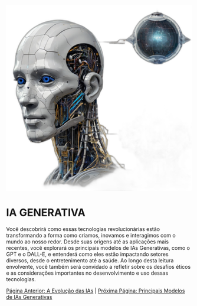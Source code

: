 ![Evolução da IA](ebook/Default_A_timeline_showcasing_the_evolution_of_AI_from_early_m_0_a3c4ad74-54d2-4252-bc5f-dca34f6c26ab_0.png)

# **IA GENERATIVA**

Você descobrirá como essas tecnologias revolucionárias estão transformando a forma como criamos, inovamos e interagimos com o mundo ao nosso redor. Desde suas origens até as aplicações mais recentes, você explorará os principais modelos de IAs Generativas, como o GPT e o DALL-E, e entenderá como eles estão impactando setores diversos, desde o entretenimento até a saúde. Ao longo desta leitura envolvente, você também será convidado a refletir sobre os desafios éticos e as considerações importantes no desenvolvimento e uso dessas tecnologias.

[Página Anterior: A Evolução das IAs](evolucao-ias.md) | [Próxima Página: Principais Modelos de IAs Generativas](modelos-ias-generativas.md)
